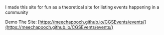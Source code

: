 I made this site for fun as a theoretical site for listing events happening in a community

Demo The Site:
[https://meechapooch.github.io/CGSEvents/events/](https://meechapooch.github.io/CGSEvents/events/)
